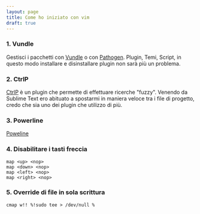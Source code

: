 ```yaml
---
layout: page
title: Come ho iniziato con vim
draft: true
---
```

### 1. Vundle
Gestisci i pacchetti con [Vundle](https://github.com/gmarik/vundle) o con [Pathogen](https://github.com/tpope/vim-pathogen). Plugin, Temi, Script, in questo modo installare e disinstallare plugin non sarà più un problema.

### 2. CtrlP
[CtrlP](https://github.com/kien/ctrlp.vim) è un plugin che permette di effettuare ricerche "fuzzy". Venendo da Sublime Text ero abituato a spostarmi in maniera veloce tra i file di progetto, credo che sia uno dei plugin che utilizzo di più.

### 3. Powerline
[Poweline](https://github.com/Lokaltog/vim-powerline)

### 4. Disabilitare i tasti freccia

```vim
map <up> <nop>
map <down> <nop>
map <left> <nop>
map <right> <nop>
```

### 5. Override di file in sola scrittura

```vim
cmap w!! %!sudo tee > /dev/null %
```
